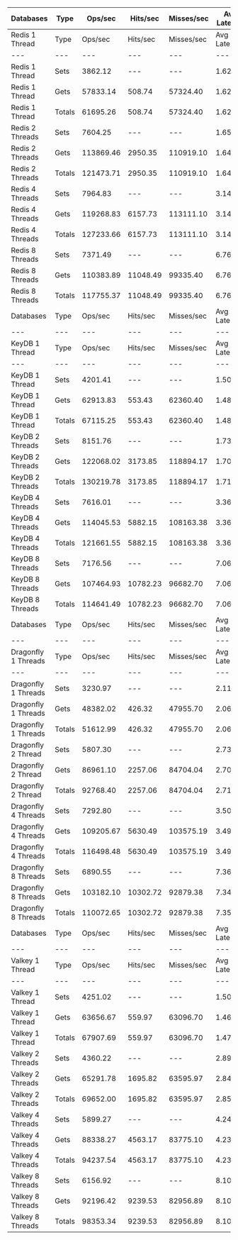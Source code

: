 | Databases | Type | Ops/sec | Hits/sec | Misses/sec | Avg Latency | p50 Latency | p99 Latency | p99.9 Latency | KB/sec |
| --- | --- | --- | --- | --- | --- | --- | --- | --- | --- |
| Redis 1 Thread | Type | Ops/sec | Hits/sec | Misses/sec | Avg Latency | p50 Latency | p99 Latency | p99.9 Latency | KB/sec |
| --- | --- | --- | --- | --- | --- | --- | --- | --- | --- |
Redis 1 Thread | Sets | 3862.12 | --- | --- | 1.62458 | 1.60700 | 2.55900 | 6.20700 | 2111.49 |
Redis 1 Thread | Gets | 57833.14 | 508.74 | 57324.40 | 1.62025 | 1.60700 | 2.55900 | 6.49500 | 2505.99 |
Redis 1 Thread | Totals | 61695.26 | 508.74 | 57324.40 | 1.62052 | 1.60700 | 2.55900 | 6.49500 | 4617.49 |
Redis 2 Threads | Sets | 7604.25 | --- | --- | 1.65152 | 1.43900 | 3.64700 | 10.62300 | 4157.40 |
Redis 2 Threads | Gets | 113869.46 | 2950.35 | 110919.10 | 1.64154 | 1.43100 | 3.59900 | 9.85500 | 5914.21 |
Redis 2 Threads | Totals | 121473.71 | 2950.35 | 110919.10 | 1.64217 | 1.43100 | 3.61500 | 9.91900 | 10071.60 |
Redis 4 Threads | Sets | 7964.83 | --- | --- | 3.14724 | 3.03900 | 6.97500 | 15.29500 | 4354.54 |
Redis 4 Threads | Gets | 119268.83 | 6157.73 | 113111.10 | 3.14555 | 3.03900 | 6.94300 | 15.48700 | 7737.38 |
Redis 4 Threads | Totals | 127233.66 | 6157.73 | 113111.10 | 3.14566 | 3.03900 | 6.94300 | 15.42300 | 12091.92 |
Redis 8 Threads | Sets | 7371.49 | --- | --- | 6.76505 | 6.36700 | 16.31900 | 49.15100 | 4030.14 |
Redis 8 Threads | Gets | 110383.89 | 11048.49 | 99335.40 | 6.76821 | 6.36700 | 16.63900 | 48.63900 | 9851.40 |
Redis 8 Threads | Totals | 117755.37 | 11048.49 | 99335.40 | 6.76801 | 6.36700 | 16.63900 | 48.63900 | 13881.54 |
| Databases | Type | Ops/sec | Hits/sec | Misses/sec | Avg Latency | p50 Latency | p99 Latency | p99.9 Latency | KB/sec |
| --- | --- | --- | --- | --- | --- | --- | --- | --- | --- |
| KeyDB 1 Thread | Type | Ops/sec | Hits/sec | Misses/sec | Avg Latency | p50 Latency | p99 Latency | p99.9 Latency | KB/sec |
| --- | --- | --- | --- | --- | --- | --- | --- | --- | --- |
KeyDB 1 Thread | Sets | 4201.41 | --- | --- | 1.50752 | 1.49500 | 2.39900 | 6.07900 | 2296.99 |
KeyDB 1 Thread | Gets | 62913.83 | 553.43 | 62360.40 | 1.48859 | 1.47900 | 2.27100 | 5.98300 | 2726.15 |
KeyDB 1 Thread | Totals | 67115.25 | 553.43 | 62360.40 | 1.48977 | 1.48700 | 2.27100 | 6.01500 | 5023.14 |
KeyDB 2 Threads | Sets | 8151.76 | --- | --- | 1.73418 | 1.53500 | 4.99100 | 11.32700 | 4456.73 |
KeyDB 2 Threads | Gets | 122068.02 | 3173.85 | 118894.17 | 1.70889 | 1.53500 | 4.31900 | 11.07100 | 6345.59 |
KeyDB 2 Threads | Totals | 130219.78 | 3173.85 | 118894.17 | 1.71047 | 1.53500 | 4.35100 | 11.07100 | 10802.32 |
KeyDB 4 Threads | Sets | 7616.01 | --- | --- | 3.36710 | 3.23100 | 8.76700 | 18.04700 | 4163.83 |
KeyDB 4 Threads | Gets | 114045.53 | 5882.15 | 108163.38 | 3.36023 | 3.23100 | 8.76700 | 18.04700 | 7395.56 |
KeyDB 4 Threads | Totals | 121661.55 | 5882.15 | 108163.38 | 3.36066 | 3.23100 | 8.76700 | 18.04700 | 11559.40 |
KeyDB 8 Threads | Sets | 7176.56 | --- | --- | 7.06146 | 6.55900 | 19.71100 | 50.43100 | 3923.57 |
KeyDB 8 Threads | Gets | 107464.93 | 10782.23 | 96682.70 | 7.06691 | 6.55900 | 20.09500 | 51.19900 | 9603.92 |
KeyDB 8 Threads | Totals | 114641.49 | 10782.23 | 96682.70 | 7.06657 | 6.55900 | 20.09500 | 50.94300 | 13527.49 |
| Databases | Type | Ops/sec | Hits/sec | Misses/sec | Avg Latency | p50 Latency | p99 Latency | p99.9 Latency | KB/sec |
| --- | --- | --- | --- | --- | --- | --- | --- | --- | --- |
| Dragonfly 1 Threads | Type | Ops/sec | Hits/sec | Misses/sec | Avg Latency | p50 Latency | p99 Latency | p99.9 Latency | KB/sec |
| --- | --- | --- | --- | --- | --- | --- | --- | --- | --- |
Dragonfly 1 Threads | Sets | 3230.97 | --- | --- | 2.11089 | 1.83100 | 4.63900 | 21.63100 | 1766.43 |
Dragonfly 1 Threads | Gets | 48382.02 | 426.32 | 47955.70 | 2.06623 | 1.83100 | 4.54300 | 8.06300 | 2096.83 |
Dragonfly 1 Threads | Totals | 51612.99 | 426.32 | 47955.70 | 2.06902 | 1.83100 | 4.57500 | 8.31900 | 3863.26 |
Dragonfly 2 Thread | Sets | 5807.30 | --- | --- | 2.73966 | 2.65500 | 7.93500 | 16.06300 | 3174.97 |
Dragonfly 2 Thread | Gets | 86961.10 | 2257.06 | 84704.04 | 2.70808 | 2.65500 | 7.45500 | 14.01500 | 4518.59 |
Dragonfly 2 Thread | Totals | 92768.40 | 2257.06 | 84704.04 | 2.71006 | 2.65500 | 7.48700 | 14.20700 | 7693.55 |
Dragonfly 4 Threads | Sets | 7292.80 | --- | --- | 3.50396 | 3.63100 | 8.63900 | 17.91900 | 3987.13 |
Dragonfly 4 Threads | Gets | 109205.67 | 5630.49 | 103575.19 | 3.49717 | 3.61500 | 8.57500 | 17.91900 | 7080.69 |
Dragonfly 4 Threads | Totals | 116498.48 | 5630.49 | 103575.19 | 3.49760 | 3.61500 | 8.57500 | 17.91900 | 11067.81 |
Dragonfly 8 Threads | Sets | 6890.55 | --- | --- | 7.36669 | 6.94300 | 23.29500 | 59.64700 | 3767.20 |
Dragonfly 8 Threads | Gets | 103182.10 | 10302.72 | 92879.38 | 7.34987 | 6.91100 | 23.29500 | 59.64700 | 9196.13 |
Dragonfly 8 Threads | Totals | 110072.65 | 10302.72 | 92879.38 | 7.35093 | 6.91100 | 23.29500 | 59.64700 | 12963.33 |
| Databases | Type | Ops/sec | Hits/sec | Misses/sec | Avg Latency | p50 Latency | p99 Latency | p99.9 Latency | KB/sec |
| --- | --- | --- | --- | --- | --- | --- | --- | --- | --- |
| Valkey 1 Thread | Type | Ops/sec | Hits/sec | Misses/sec | Avg Latency | p50 Latency | p99 Latency | p99.9 Latency | KB/sec |
| --- | --- | --- | --- | --- | --- | --- | --- | --- | --- |
Valkey 1 Thread | Sets | 4251.02 | --- | --- | 1.50868 | 1.39900 | 3.05500 | 12.86300 | 2324.11 |
Valkey 1 Thread | Gets | 63656.67 | 559.97 | 63096.70 | 1.46992 | 1.39900 | 2.86300 | 6.52700 | 2758.34 |
Valkey 1 Thread | Totals | 67907.69 | 559.97 | 63096.70 | 1.47234 | 1.39900 | 2.87900 | 7.10300 | 5082.45 |
Valkey 2 Threads | Sets | 4360.22 | --- | --- | 2.89980 | 2.19100 | 7.55100 | 21.88700 | 2383.82 |
Valkey 2 Threads | Gets | 65291.78 | 1695.82 | 63595.97 | 2.84719 | 2.20700 | 7.39100 | 14.07900 | 3393.22 |
Valkey 2 Threads | Totals | 69652.00 | 1695.82 | 63595.97 | 2.85048 | 2.20700 | 7.39100 | 14.71900 | 5777.04 |
Valkey 4 Threads | Sets | 5899.27 | --- | --- | 4.24853 | 4.03100 | 9.98300 | 20.35100 | 3225.25 |
Valkey 4 Threads | Gets | 88338.27 | 4563.17 | 83775.10 | 4.23843 | 4.03100 | 9.85500 | 20.60700 | 5732.00 |
Valkey 4 Threads | Totals | 94237.54 | 4563.17 | 83775.10 | 4.23906 | 4.03100 | 9.85500 | 20.47900 | 8957.25 |
Valkey 8 Threads | Sets | 6156.92 | --- | --- | 8.10966 | 7.67900 | 22.91100 | 60.67100 | 3366.11 |
Valkey 8 Threads | Gets | 92196.42 | 9239.53 | 82956.89 | 8.10371 | 7.67900 | 22.78300 | 60.67100 | 8233.99 |
Valkey 8 Threads | Totals | 98353.34 | 9239.53 | 82956.89 | 8.10409 | 7.67900 | 22.78300 | 60.67100 | 11600.10 |
